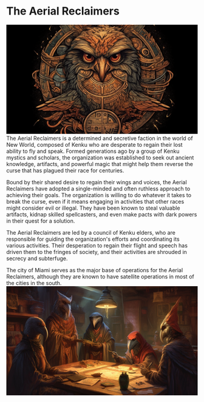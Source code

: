# The Aerial Reclaimers
![](images/aerial-reclaimers.png?raw=true)
The Aerial Reclaimers is a determined and secretive faction in the world of New World, composed of Kenku who are desperate to regain their lost ability to fly and speak. Formed generations ago by a group of Kenku mystics and scholars, the organization was established to seek out ancient knowledge, artifacts, and powerful magic that might help them reverse the curse that has plagued their race for centuries.

Bound by their shared desire to regain their wings and voices, the Aerial Reclaimers have adopted a single-minded and often ruthless approach to achieving their goals. The organization is willing to do whatever it takes to break the curse, even if it means engaging in activities that other races might consider evil or illegal. They have been known to steal valuable artifacts, kidnap skilled spellcasters, and even make pacts with dark powers in their quest for a solution.

The Aerial Reclaimers are led by a council of Kenku elders, who are responsible for guiding the organization's efforts and coordinating its various activities. Their desperation to regain their flight and speech has driven them to the fringes of society, and their activities are shrouded in secrecy and subterfuge.

The city of Miami serves as the major base of operations for the Aerial Reclaimers, although they are known to have satellite operations in most of the cities in the south.
![](images/aerial-reclaimers-pic.png?raw=true)
